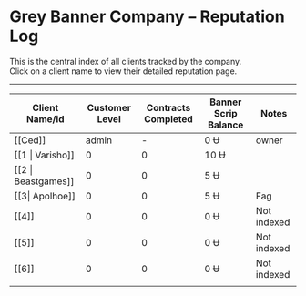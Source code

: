 # Grey Banner Company – Reputation Log

This is the central index of all clients tracked by the company.  
Click on a client name to view their detailed reputation page.

---

| Client Name/id      | Customer Level | Contracts Completed | Banner Scrip Balance | Notes       |
| ------------------- | -------------- | ------------------- | -------------------- | ----------- |
| [[Ced]]             | admin          | -                   | 0 Ʉ                  | owner       |
| [[1 \| Varisho]]    | 0              | 0                   | 10 Ʉ                 |             |
| [[2 \| Beastgames]] | 0              | 0                   | 5 Ʉ                  |             |
| [[3\| Apolhoe]]     | 0              | 0                   | 5 Ʉ                  | Fag         |
| [[4]]               | 0              | 0                   | 0 Ʉ                  | Not indexed |
| [[5]]               | 0              | 0                   | 0 Ʉ                  | Not indexed |
| [[6]]               | 0              | 0                   | 0 Ʉ                  | Not indexed |
|                     |                |                     |                      |             |
<!-- Add more clients below -->
